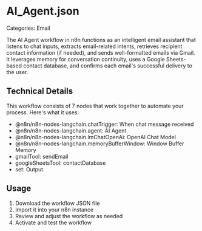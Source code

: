 # AI_Agent.json

Categories: Email

The AI Agent workflow in n8n functions as an intelligent email assistant that listens to chat inputs, extracts email-related intents, retrieves recipient contact information (if needed), and sends well-formatted emails via Gmail. It leverages memory for conversation continuity, uses a Google Sheets-based contact database, and confirms each email's successful delivery to the user.

## Technical Details

This workflow consists of 7 nodes that work together to automate your process. Here's what it uses:

- @n8n/n8n-nodes-langchain.chatTrigger: When chat message received
- @n8n/n8n-nodes-langchain.agent: AI Agent
- @n8n/n8n-nodes-langchain.lmChatOpenAi: OpenAI Chat Model
- @n8n/n8n-nodes-langchain.memoryBufferWindow: Window Buffer Memory
- gmailTool: sendEmail
- googleSheetsTool: contactDatabase
- set: Output

## Usage

1. Download the workflow JSON file
2. Import it into your n8n instance
3. Review and adjust the workflow as needed
4. Activate and test the workflow

